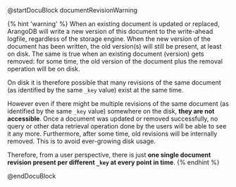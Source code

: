 @startDocuBlock documentRevisionWarning

{% hint 'warning' %}
When an existing document is updated or replaced, ArangoDB will write a new
version of this document to the write-ahead logfile, regardless of the
storage engine. When the new version of the document has been written, the
old version(s) will still be present, at least on disk. The same is true when
an existing document (version) gets removed: for some time, the old version
of the document plus the removal operation will be on disk.

On disk it is therefore possible that many revisions of the same document
(as identified by the same `_key` value) exist at the same time.

However even if there might be multiple revisions of the same document (as
identified by the same `_key` value) somewhere on the disk, **they are not
accessible**. Once a document was updated or removed successfully, no query
or other data retrieval operation done by the users will be able to see it
any more. Furthermore, after some time, old revisions will be internally removed.
This is to avoid ever-growing disk usage.

Therefore, from a user perspective, there is just **one single document revision
present per different `_key` at every point in time**.
{% endhint %}

@endDocuBlock
